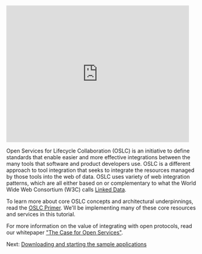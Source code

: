 <p>
<iframe width="480" height="360" src="http://www.youtube.com/embed/40mjwqGEKBU" frameborder="0" allowfullscreen></iframe>
</p>

Open Services for Lifecycle Collaboration (OSLC) is an initiative to define standards that enable easier and more effective integrations between the many tools that software and product developers use. OSLC is a different approach to tool integration that seeks to integrate the resources managed by those tools into the web of data. OSLC uses variety of web integration patterns, which are all either based on or complementary to what the World Wide Web Consortium (W3C) calls [Linked Data](http://www.w3.org/standards/semanticweb/data).

To learn more about core OSLC concepts and architectural underpinnings, read the [OSLC Primer](https://open-services.net/resources/oslc-primer). We'll be implementing many of these core resources and services in this tutorial.

For more information on the value of integrating with open protocols, read our whitepaper ["The Case for Open Services"](https://archive.open-services.net/resources/whitepapers/the-case-for-open-services/).

Next: [Downloading and starting the sample applications](running_the_examples)

